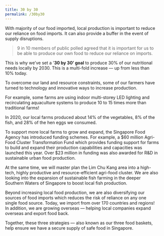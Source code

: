 ```yaml
---
title: 30 by 30
permalink: /30by30
---
```

With majority of our food imported, local production is important to reduce our reliance on food imports. It can also provide a buffer in the event of supply disruptions. 

> 9 in 10  members of public polled agreed that it is important for us to be able to produce our own food to reduce our reliance on imports.

This is why we’ve set a '**30 by 30’ goal** to produce 30% of our nutritional needs locally by 2030. This is a multi-fold increase — up from less than 10% today.

To overcome our land and resource constraints, some of our farmers have turned to technology and innovative ways to increase production. 

For example, some farms are using indoor multi-storey LED lighting and recirculating aquaculture systems to produce 10 to 15 times more than traditional farms! 

In 2020, our local farms produced about 14% of the vegetables, 8% of the fish, and 28% of the hen eggs we consumed.

To support more local farms to grow and expand, the Singapore Food Agency has introduced funding schemes. For example, a $60 million Agri-Food Cluster Transformation Fund which provides funding support for farms to build and expand their production capabilities and capacities was launched this year. Over $23 million in funding was also awarded for R&D in sustainable urban food production.  

At the same time, we will master plan the Lim Chu Kang area into a high-tech, highly productive and resource-efficient agri-food cluster. We are also looking into the expansion of sustainable fish farming in the deeper Southern Waters of Singapore to boost local fish production.   

Beyond increasing local food production, we are also diversifying our sources of food imports which reduces the risk of reliance on any one single food source. Today, we import from over 170 countries and regions! In addition, we are growing overseas —  helping local companies expand overseas and export food back. 

Together, these three strategies — also known as our three food baskets, help ensure we have a secure supply of safe food in Singapore.